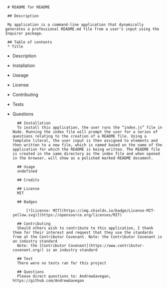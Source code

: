
     
     # README for README

     ## Description

     My application is a command-line application that dynamically generates a professional README.md file from a user's input using the Inquirer package.
     
     ## Table of contents
     * Title
* Description
* Installation
* Useage
* License
* Contributing
* Tests
* Questions

        ## Installation
        To install this application, the user runs the “index.js” file in Node. Running the index file will prompt the user for a series of questions relating to the creation of a README file. Using a template literal, the user input is then assigned to elements and then written to a new file, which is named based on the name of the application for which the README is being written. The README file is created in the same directory as the index file and when opened in the browser, will show as a polished marked README document.

        ## Usage 
        undefined

        ## Credits 

        ## License
        MIT

        ## Badges 
        
            [![License: MIT](https://img.shields.io/badge/License-MIT-yellow.svg)](https://opensource.org/licenses/MIT)

        ## Contributing 
        Should others wish to contribute to this application, I thank them for their interest and request that they use the standards from at the Contributor Covenant. Note: the Contributor Covenant is an industry standard
        Note: the [Contributor Covenant](https://www.contributor-covenant.org/) is an industry standard

        ## Test
        There were no tests ran for this project

        ## Questions
        Please direct questions to: AndrewGavegan, https://github.com/AndrewGavegan
     